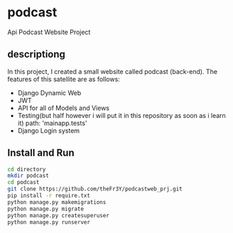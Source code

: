 # podcast
Api Podcast Website Project

## descriptiong
In this project, I created a small website called podcast (back-end). The features of this satellite are as follows:
- Django Dynamic Web
- JWT
- API for all of Models and Views
- Testing(but half however i will put it in this repository as soon as i learn it) path: 'mainapp.tests'
- Django Login system

## Install and Run
```bash
cd directory
mkdir podcast
cd podcast 
git clone https://github.com/theFr3Y/podcastweb_prj.git
pip install -r require.txt
python manage.py makemigrations
python manage.py migrate
python manage.py createsuperuser
python manage.py runserver
```
